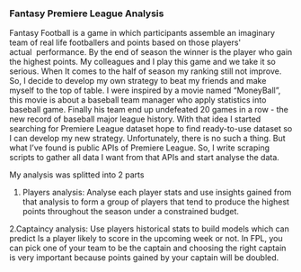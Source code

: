 ### Fantasy Premiere League Analysis
Fantasy Football is a game in which participants assemble an imaginary team of real life footballers and points based on those players' actual  performance. By the end of season the winner is the  player who gain the highest points. My colleagues and I play this game and we take it so serious. 
When It comes to the half of season my ranking still not improve. So, I decide to develop  my own strategy to beat my friends and make myself to the top of table. 
I were inspired by a movie named “MoneyBall”, this movie is about a baseball team manager who apply statistics into baseball game. Finally his team end up undefeated 20 games in a row - the new record of baseball major league history. 
With that idea I started searching for Premiere League dataset hope to find ready-to-use dataset so I can develop my new strategy. Unfortunately, there is no such a thing. But what I’ve found is public APIs of Premiere League. So, I write scraping scripts to gather all data I want from that APIs and start analyse the data.

My analysis was splitted into 2 parts

  1. Players analysis: Analyse each player stats and use insights gained from that analysis to form a group of players that tend to produce the highest points throughout the season under a constrained budget.
  
  2.Captaincy analysis: Use players historical stats to build models which can predict Is a player likely to score in the upcoming week or not. In FPL, you can pick one of your team to be the captain and choosing the right captain is very important because points gained by your captain will be doubled.
